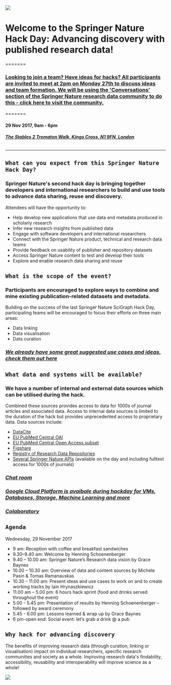 
![](http://resource-cms.springer.com/springer-cms/rest/v1/content/12037160/data/v1)


# Welcome to the **Springer Nature Hack Day: Advancing discovery with published research data**!
=======

### [**Looking to join a team? Have ideas for hacks? All participants are invited to meet at 2pm on Monday 27th to discuss ideas and team formation. We will be using the 'Conversations' section of the Springer Nature research data community to do this - click here to visit the community.**](https://researchdata.springernature.com/users/69154-springer-nature/posts/21380-hack-day-advancing-discovery-with-published-research-data)

=======

#### **29 Nov 2017, 9am - 6pm**
###### [***The Stables 2 Trematon Walk, Kings Cross, N1 9FN, London***](https://goo.gl/maps/7zAo98pSzB82)

***

## `What can you expect from this Springer Nature Hack Day?`

### Springer Nature's second hack day is bringing together developers and international researchers to build and use tools to advance data sharing, reuse and discovery.
Attendees will have the opportunity to:
- Help develop new applications that use data and metadata produced in scholarly research
- Infer new research insights from published data
- Engage with software developers and international researchers
- Connect with the Springer Nature product, technical and research data teams
- Provide feedback on usability of publisher and repository datasets
- Access Springer Nature content to test and develop their tools
- Explore and enable research data sharing and reuse


## `What is the scope of the event?`

### Participants are encouraged to explore ways to combine and mine existing publication-related datasets and metadata.

Building on the success of the last Springer Nature SciGraph Hack Day, participating teams will be encouraged to focus their efforts on three main areas:
- Data linking
- Data visualisation
- Data curation

### [***We already have some great suggested use cases and ideas, check them out here***](https://github.com/SN-HackDay/Advancing-discovery-with-research-data/blob/master/USE_CASES_AND_IDEAS.md)

## `What data and systems will be available?`

### We have a number of internal and external data sources which can be utilised during the hack.

Combined these sources provides access to data for 1000s of journal articles and associated data. Access to internal data sources is limited to the duration of the hack but provides unprecedented access to proprietary data. 
Data sources include:
- [DataCite](https://api.datacite.org/) 
- [EU PubMed Central OAI](https://europepmc.org/OaiService)
- [EU PubMed Central Open Access subset](https://www.ncbi.nlm.nih.gov/pmc/tools/openftlist/)
- [Figshare](https://docs.figshare.com/)
- [Registry of Research Data Repositories](https://www.re3data.org/api/doc)
- [Several Springer Nature APIs](https://github.com/SN-HackDay/Advancing-discovery-with-research-data/blob/master/sn_hackday_sources.md) (available on the day and including fulltext access for 1000s of journals)


### [***Chat room***](https://gitter.im/Springer-Nature-Hack-Day/Lobby)

### [***Google Cloud Platform is avaibale during hackday for VMs, Databases, Storage, Machine Learning and more***](https://cloud.google.com/)

### [***Colaboratory***](https://g.co/colab)

## `Agenda`
Wednesday, 29 November 2017
	
- 9 am: Reception with coffee and breakfast sandwiches
- 9.30–9.40 am: Welcome by Henning Schoenenberger
- 9.40 – 10.00 am: Springer Nature’s Research data vision by Grace Baynes
- 10.00 – 10.30 am: Overview of data and content sources by Michele Pasin & Tomas Ramanauskas
- 10.30 – 11.00 am: Present ideas and use cases to work on  and to create working tracks by Iain Hrynaszkiewicz
- 11.00 am – 5.00 pm: 6 hours hack sprint (food and drinks served throughout the event)
- 5.00 - 5.45 pm: Presentation of results by Henning Schoenenberger – followed by award ceremony
- 5.45 - 6.00 pm: Lessons learned & wrap up by Grace Baynes
- 6 pm-open end: Social event: let’s grab a drink @ a pub

## `Why hack for advancing discovery`
The benefits of improving research data (through curation, linking or visualisation) impact on individual researchers, specific research communities and society as a whole. Improving research data's findability, accessibility, reusability and interoperability will improve science as a whole!

![](http://resource-cms.springer.com/springer-cms/rest/v1/content/15157986/data/v3)
